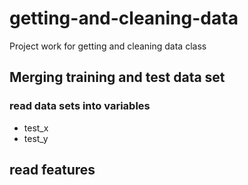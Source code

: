 # getting-and-cleaning-data
Project work for getting and cleaning data class

## Merging training and test data set

### read data sets into variables

* test_x
* test_y

## read features
